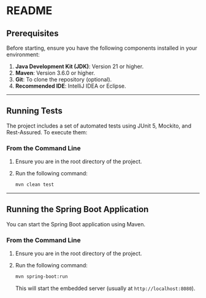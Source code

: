 # README

## Prerequisites
Before starting, ensure you have the following components installed in your environment:

1. **Java Development Kit (JDK)**: Version 21 or higher.
2. **Maven**: Version 3.6.0 or higher.
3. **Git**: To clone the repository (optional).
4. **Recommended IDE**: IntelliJ IDEA or Eclipse.

---

## Running Tests
The project includes a set of automated tests using JUnit 5, Mockito, and Rest-Assured. To execute them:

### From the Command Line
1. Ensure you are in the root directory of the project.
2. Run the following command:

   ```bash
   mvn clean test
   ```

---

## Running the Spring Boot Application
You can start the Spring Boot application using Maven.

### From the Command Line
1. Ensure you are in the root directory of the project.
2. Run the following command:

   ```bash
   mvn spring-boot:run
   ```

   This will start the embedded server (usually at `http://localhost:8080`).

